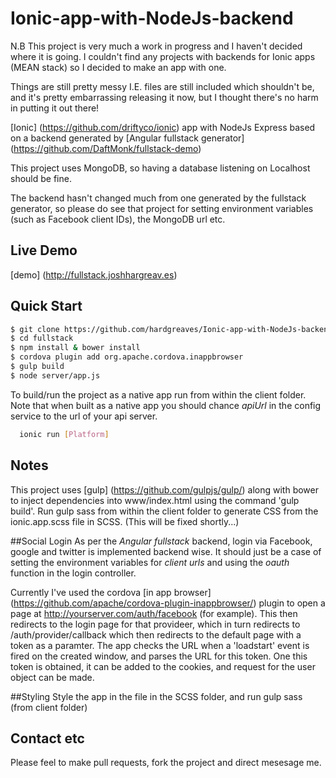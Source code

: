 Ionic-app-with-NodeJs-backend
=========

N.B This project is very much a work in progress and I haven't decided where it is going.
I couldn't find any projects with backends for Ionic apps (MEAN stack) so I decided to make an app with one.

Things are still pretty messy I.E. files are still included which shouldn't be,
and it's pretty embarrassing releasing it now, but I thought there's no harm in putting it out there!

[Ionic] (https://github.com/driftyco/ionic) app with NodeJs Express based on a
backend generated by [Angular fullstack generator] (https://github.com/DaftMonk/fullstack-demo)

This project uses MongoDB, so having a database listening on Localhost should be fine.

The backend hasn't changed much from one generated by the fullstack generator, so please
do see that project for setting environment variables (such as Facebook client IDs), the MongoDB url etc.

## Live Demo
[demo] (http://fullstack.joshhargreav.es)

## Quick Start

```bash
$ git clone https://github.com/hardgreaves/Ionic-app-with-NodeJs-backend
$ cd fullstack
$ npm install & bower install
$ cordova plugin add org.apache.cordova.inappbrowser
$ gulp build
$ node server/app.js
```
To build/run the project as a native app run from within the client
folder. Note that when built as a native app you should chance *apiUrl*
in the config service to the url of your api server.

```bash
  ionic run [Platform]
```

## Notes
This project uses [gulp] (https://github.com/gulpjs/gulp/) along with bower
to inject dependencies into www/index.html using the command 'gulp build'.
Run gulp sass from within the client folder to generate CSS from the ionic.app.scss
file in SCSS. (This will be fixed shortly...)

##Social Login
As per the *Angular fullstack* backend, login via Facebook, google and twitter
is implemented backend wise. It should just be a case of setting the environment
variables for *client urls* and using the *oauth* function in the login controller.

Currently I've used the cordova [in app browser] (https://github.com/apache/cordova-plugin-inappbrowser/) plugin
to open a page at http://yourserver.com/auth/facebook (for example). This then redirects to the login page for that
provideer, which in turn redirects to /auth/provider/callback which then redirects to the default page with a token as a paramter. The app checks the URL when a 'loadstart' event is fired on the created window, and parses the URL for this token.
One this token is obtained, it can be added to the cookies, and request for the user object can be made.

##Styling
Style the app in the file in the SCSS folder, and run gulp sass (from client folder)

## Contact etc
Please feel to make pull requests, fork the project and direct mesesage me.


